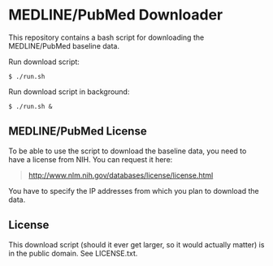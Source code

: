 MEDLINE/PubMed Downloader
=========================

This repository contains a bash script for downloading the MEDLINE/PubMed
baseline data.

Run download script:

    $ ./run.sh

Run download script in background:

    $ ./run.sh &


MEDLINE/PubMed License
----------------------

To be able to use the script to download the baseline data, you need to have
a license from NIH. You can request it here:

> http://www.nlm.nih.gov/databases/license/license.html

You have to specify the IP addresses from which you plan to download the data.


License
-------

This download script (should it ever get larger, so it would actually matter)
is in the public domain. See LICENSE.txt.
